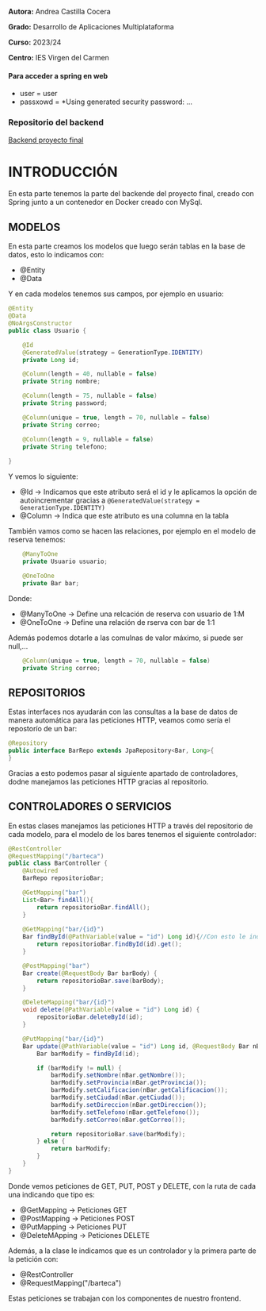 **Autora:** Andrea Castilla Cocera

**Grado:** Desarrollo de Aplicaciones Multiplataforma

**Curso:** 2023/24

**Centro:** IES Virgen del Carmen

#### Para acceder a spring en web

- user = user
- passxowd = *Using generated security password: ...

### Repositorio del backend

[Backend proyecto final]()

# INTRODUCCIÓN

En esta parte tenemos la parte del backende del proyecto final, creado con Spring junto a un contenedor en Docker creado con MySql.

## MODELOS

En esta parte creamos los modelos que luego serán tablas en la base de datos, esto lo indicamos con:

- @Entity
- @Data

Y en cada modelos tenemos sus campos, por ejemplo en usuario:

``` java
@Entity
@Data
@NoArgsConstructor
public class Usuario {

    @Id
    @GeneratedValue(strategy = GenerationType.IDENTITY)
    private Long id;

    @Column(length = 40, nullable = false)
    private String nombre;

    @Column(length = 75, nullable = false)
    private String password;

    @Column(unique = true, length = 70, nullable = false)
    private String correo;

    @Column(length = 9, nullable = false)
    private String telefono;
  
}
```

Y vemos lo siguiente:
- @Id -> Indicamos que este atributo será el id y le aplicamos la opción de autoincrementar gracias a `@GeneratedValue(strategy = GenerationType.IDENTITY)`
- @Column -> Indica que este atributo es una columna en la tabla

También vamos como se hacen las relaciones, por ejemplo en el modelo de reserva tenemos:

```java
    @ManyToOne
    private Usuario usuario;

    @OneToOne
    private Bar bar;
```

Donde:

- @ManyToOne -> Define una relcación de reserva con usuario de 1:M
- @OneToOne -> Define una relación de rserva con bar de 1:1

Además podemos dotarle a las comulnas de valor máximo, si puede ser null,...

```java
    @Column(unique = true, length = 70, nullable = false)
    private String correo;
```

## REPOSITORIOS

Estas interfaces nos ayudarán con las consultas a la base de datos de manera automática para las peticiones HTTP, veamos como sería el repostorío de un bar:

```java
@Repository
public interface BarRepo extends JpaRepository<Bar, Long>{
}
```

Gracias a esto podemos pasar al siguiente apartado de controladores, dodne manejamos las peticiones HTTP gracias al repositorio.

## CONTROLADORES O SERVICIOS

En estas clases manejamos las peticiones HTTP a través del repositorio de cada modelo, para el modelo de los bares tenemos el siguiente controlador:

```java
@RestController
@RequestMapping("/barteca")
public class BarController {
    @Autowired
    BarRepo repositorioBar;

    @GetMapping("bar")
    List<Bar> findAll(){
        return repositorioBar.findAll();
    }
    
    @GetMapping("bar/{id}")
    Bar findById(@PathVariable(value = "id") Long id){//Con esto le indicamos el parámetro necesario para la consulta
        return repositorioBar.findById(id).get();
    }

    @PostMapping("bar")
    Bar create(@RequestBody Bar barBody) {
        return repositorioBar.save(barBody);
    }

    @DeleteMapping("bar/{id}")
    void delete(@PathVariable(value = "id") Long id) {
        repositorioBar.deleteById(id);
    }

    @PutMapping("bar/{id}")
    Bar update(@PathVariable(value = "id") Long id, @RequestBody Bar nBar) {
        Bar barModify = findById(id);

        if (barModify != null) {
            barModify.setNombre(nBar.getNombre());
            barModify.setProvincia(nBar.getProvincia());
            barModify.setCalificacion(nBar.getCalificacion());
            barModify.setCiudad(nBar.getCiudad());
            barModify.setDireccion(nBar.getDireccion());
            barModify.setTelefono(nBar.getTelefono());
            barModify.setCorreo(nBar.getCorreo());

            return repositorioBar.save(barModify);
        } else {
            return barModify;
        }
    }
}
```

Donde vemos peticiones de GET, PUT, POST y DELETE, con la ruta de cada una indicando que tipo es:

- @GetMapping -> Peticiones GET
- @PostMapping -> Peticiones POST
- @PutMapping -> Peticiones PUT
- @DeleteMApping -> Peticiones DELETE

Además, a la clase le indicamos que es un controlador y la primera parte de la petición con:

- @RestController
- @RequestMapping("/barteca")

Estas peticiones se trabajan con los componentes de nuestro frontend.
